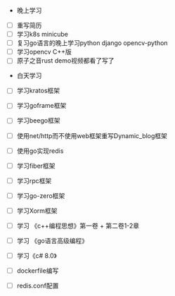 + 晚上学习

- [ ] 重写简历
- [ ] 学习k8s minicube
- [ ] 复习go语言的晚上学习python django opencv-python
- [ ] 学习opencv C++版
- [ ] 原子之音rust demo视频都看了写了

+ 白天学习

- [ ] 学习kratos框架

- [ ] 学习goframe框架

- [ ] 学习beego框架

- [ ] 使用net/http而不使用web框架重写Dynamic_blog框架

- [ ] 使用go实现redis

- [ ] 学习fiber框架

- [ ] 学习rpc框架

- [ ] 学习go-zero框架

- [ ] 学习Xorm框架

- [ ] 学习 《c++编程思想》第一卷 + 第二卷1-2章

- [ ] 学习 《go语言高级编程》

- [ ] 学习《c# 8.0》

- [ ] dockerfile编写

- [ ] redis.conf配置

  
  
  


